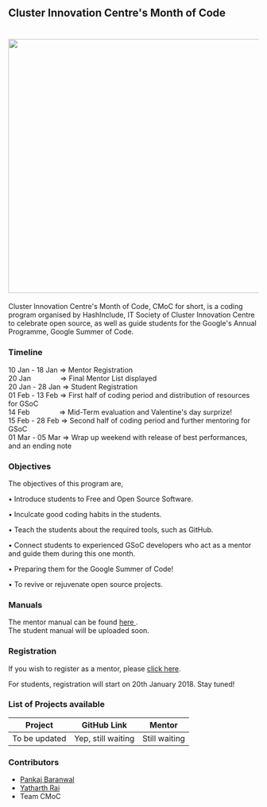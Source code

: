 ## Cluster Innovation Centre's Month of Code

<h1 align="center">
  <img src="https://github.com/duskybomb/CMoC/blob/master/Beta_white.png?raw=true" width ="512px" height ="512px">
</h1>

Cluster Innovation Centre's Month of Code, CMoC for short, is a coding program organised by HashInclude, IT Society of Cluster Innovation Centre to celebrate open source, as well as guide students for the Google's Annual Programme, Google Summer of Code.

### Timeline  
  
10 Jan - 18 Jan => Mentor Registration  
20 Jan &nbsp;&nbsp;&nbsp; &nbsp;&nbsp; &nbsp; &nbsp; &nbsp; &nbsp;=> Final Mentor List displayed  
20 Jan - 28 Jan => Student Registration  
01 Feb - 13 Feb => First half of coding period and distribution of resources for GSoC  
14 Feb &nbsp; &nbsp;&nbsp; &nbsp; &nbsp; &nbsp; &nbsp; &nbsp;=> Mid-Term evaluation and Valentine's day surprize!  
15 Feb - 28 Feb => Second half of coding period and further mentoring for GSoC  
01 Mar - 05 Mar => Wrap up weekend with release of best performances, and an ending note

### Objectives

The objectives of this program are, 

•  Introduce students to Free and Open Source Software.

•  Inculcate good coding habits in the students.

•  Teach the students about the required tools, such as GitHub. 

•  Connect students to experienced GSoC developers who act as a mentor and guide them during this one month.

•  Preparing them for the Google Summer of Code! 

•  To revive or rejuvenate open source projects.


### Manuals 

The mentor manual can be found [ here ](https://drive.google.com/file/d/1U3g5JEL70MWFSpdk864NgAA_21gkbUV2/view?usp=sharing).  
The student manual will be uploaded soon.

### Registration

If you wish to register as a mentor, please [click here](https://docs.google.com/forms/d/e/1FAIpQLSenvqqpuBxkD6YDvHQkwRmt8vlZxmxnU54yv8-RJRbIqTBeIg/viewform).  

For students, registration will start on 20th January 2018. Stay tuned! 

### List of Projects available

| Project | GitHub Link | Mentor |
|---------|-------------|--------|
|To be updated | Yep, still waiting | Still waiting |

### Contributors  
  
- [Pankaj Baranwal](https://github.com/Pankaj-Baranwal/)
- [Yatharth Rai](https://github.com/SirEggKnight)
- Team CMoC

